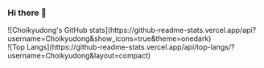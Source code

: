 ### Hi there 👋

<div id="github_stats">
![Choikyudong's GitHub stats](https://github-readme-stats.vercel.app/api?username=Choikyudong&show_icons=true&theme=onedark)
</div>

<div>
  ![Top Langs](https://github-readme-stats.vercel.app/api/top-langs/?username=Choikyudong&layout=compact)
</div>
